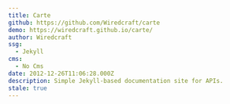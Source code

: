```yaml
---
title: Carte
github: https://github.com/Wiredcraft/carte
demo: https://wiredcraft.github.io/carte/
author: Wiredcraft
ssg:
  - Jekyll
cms:
  - No Cms
date: 2012-12-26T11:06:28.000Z
description: Simple Jekyll-based documentation site for APIs.
stale: true
---
```

